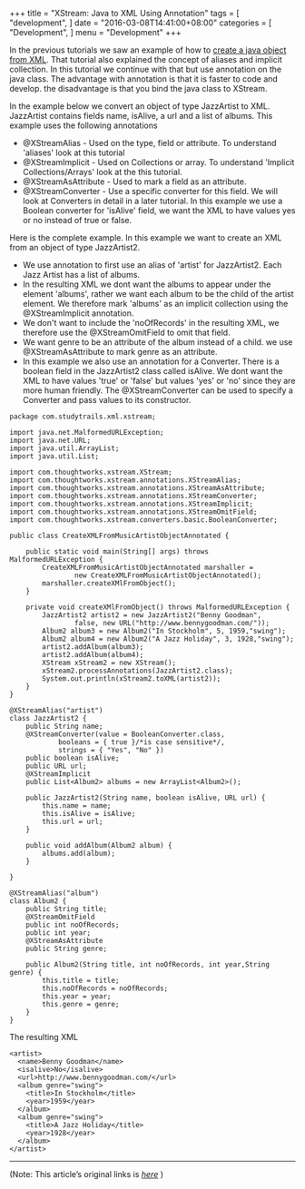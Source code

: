 
+++
title = "XStream: Java to XML Using Annotation"
tags = [
    "development",
]
date = "2016-03-08T14:41:00+08:00"
categories = [
    "Development",
]
menu = "Development"
+++

In the previous tutorials we saw an example of how to [create a java object from XML](/post/dev_201603081411). That tutorial also explained the concept of aliases and implicit collection. In this tutorial we continue with that but use annotation on the java class. The advantage with annotation is that it is faster to code and develop. the disadvantage is that you bind the java class to XStream.

In the example below we convert an object of type JazzArtist to XML. JazzArtist contains fields name, isAlive, a url and a list of albums. This example uses the following annotations

* @XStreamAlias - Used on the type, field or attribute. To understand 'aliases' look at this tutorial
* @XStreamImplicit - Used on Collections or array. To understand 'Implicit Collections/Arrays' look at the this tutorial.
* @XStreamAsAttribute - Used to mark a field as an attribute.
* @XStreamConverter - Use a specific converter for this field. We will look at Converters in detail in a later tutorial. In this example we use a Boolean converter for 'isAlive' field, we want the XML to have values yes or no instead of true or false.
<!--more-->
Here is the complete example. In this example we want to create an XML from an object of type JazzArtist2.

* We use annotation to first use an alias of 'artist' for JazzArtist2. Each Jazz Artist has a list of albums.
* In the resulting XML we dont want the albums to appear under the element 'albums', rather we want each album to be the child of the artist element. We therefore mark 'albums' as an implicit collection using the @XStreamImplicit annotation.
* We don't want to include the 'noOfRecords' in the resulting XML, we therefore use the @XStreamOmitField to omit that field.
* We want genre to be an attribute of the album instead of a child. we use @XStreamAsAttribute to mark genre as an attribute.
* In this example we also use an annotation for a Converter. There is a boolean field in the JazzArtist2 class called isAlive. We dont want the   XML to have values 'true' or 'false' but values 'yes' or 'no' since they are more human friendly. The @XStreamConverter can be used to specify a Converter and pass values to its constructor.

```
package com.studytrails.xml.xstream;

import java.net.MalformedURLException;
import java.net.URL;
import java.util.ArrayList;
import java.util.List;

import com.thoughtworks.xstream.XStream;
import com.thoughtworks.xstream.annotations.XStreamAlias;
import com.thoughtworks.xstream.annotations.XStreamAsAttribute;
import com.thoughtworks.xstream.annotations.XStreamConverter;
import com.thoughtworks.xstream.annotations.XStreamImplicit;
import com.thoughtworks.xstream.annotations.XStreamOmitField;
import com.thoughtworks.xstream.converters.basic.BooleanConverter;

public class CreateXMLFromMusicArtistObjectAnnotated {

    public static void main(String[] args) throws MalformedURLException {
        CreateXMLFromMusicArtistObjectAnnotated marshaller =
                new CreateXMLFromMusicArtistObjectAnnotated();
        marshaller.createXMlFromObject();
    }

    private void createXMlFromObject() throws MalformedURLException {
        JazzArtist2 artist2 = new JazzArtist2("Benny Goodman",
                false, new URL("http://www.bennygoodman.com/"));
        Album2 album3 = new Album2("In Stockholm", 5, 1959,"swing");
        Album2 album4 = new Album2("A Jazz Holiday", 3, 1928,"swing");
        artist2.addAlbum(album3);
        artist2.addAlbum(album4);
        XStream xStream2 = new XStream();
        xStream2.processAnnotations(JazzArtist2.class);
        System.out.println(xStream2.toXML(artist2));
    }
}

@XStreamAlias("artist")
class JazzArtist2 {
    public String name;
    @XStreamConverter(value = BooleanConverter.class,
            booleans = { true }/*is case sensitive*/,
            strings = { "Yes", "No" })
    public boolean isAlive;
    public URL url;
    @XStreamImplicit
    public List<Album2> albums = new ArrayList<Album2>();

    public JazzArtist2(String name, boolean isAlive, URL url) {
        this.name = name;
        this.isAlive = isAlive;
        this.url = url;
    }

    public void addAlbum(Album2 album) {
        albums.add(album);
    }

}

@XStreamAlias("album")
class Album2 {
    public String title;
    @XStreamOmitField
    public int noOfRecords;
    public int year;
    @XStreamAsAttribute
    public String genre;

    public Album2(String title, int noOfRecords, int year,String genre) {
        this.title = title;
        this.noOfRecords = noOfRecords;
        this.year = year;
        this.genre = genre;
    }
}
```

The resulting XML

```
<artist>
  <name>Benny Goodman</name>
  <isalive>No</isalive>
  <url>http://www.bennygoodman.com/</url>
  <album genre="swing">
    <title>In Stockholm</title>
    <year>1959</year>
  </album>
  <album genre="swing">
    <title>A Jazz Holiday</title>
    <year>1928</year>
  </album>
</artist>  
```

------------------

(Note: This article’s original links is [*here*](http://www.studytrails.com/java/xml/xstream/xstream-java-to-xml-annotated.jsp "Java to XML Using Annotation") )
